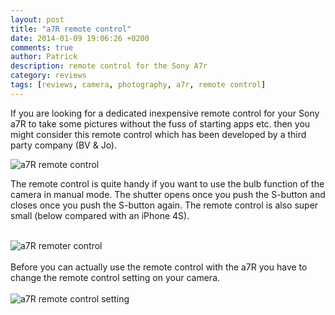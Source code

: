 ```yaml
---
layout: post
title: "a7R remote control"
date: 2014-01-09 19:06:26 +0200
comments: true
author: Patrick
description: remote control for the Sony A7r
category: reviews
tags: [reviews, camera, photography, a7r, remote control]
---
```

If you are looking for a dedicated inexpensive remote control for your Sony a7R to take some pictures without the fuss of starting apps etc. then you might consider this remote control which has been developed by a third party company (BV & Jo).

<img src="http://farm3.staticflickr.com/2834/11857317396_342fcc3f83_c.jpg" alt="a7R remote control">
<!--more--><br>

The remote control is quite handy if you want to use the bulb function of the camera in manual mode. The shutter opens once you push the S-button and closes once you push the S-button again. The remote control is also super small (below compared with an iPhone 4S).<br><br>

<img src="http://farm4.staticflickr.com/3665/11856987894_1ae9f2bfab_c.jpg" alt="a7R remoter control">
<br><br>
Before you can actually use the remote control with the a7R you have to change the remote control setting on your camera.<br><br>

<img src="http://farm3.staticflickr.com/2829/11856929704_c0e64fb9db_c.jpg" alt="a7R  remote control setting">
